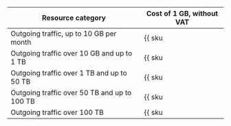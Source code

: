 Resource category | Cost of 1 GB, without VAT
--- | ---
Outgoing traffic, up to 10 GB per month | {{ sku|USD|storage.api.network.inet.egress|string }}
Outgoing traffic over 10 GB and up to 1 TB | {{ sku|USD|storage.api.network.inet.egress|pricingRate.10|string }}
Outgoing traffic over 1 TB and up to 50 TB | {{ sku|USD|storage.api.network.inet.egress|pricingRate.1024|string }}
Outgoing traffic over 50 TB and up to 100 TB | {{ sku|USD|storage.api.network.inet.egress|pricingRate.51200|string }}
Outgoing traffic over 100 TB | {{ sku|USD|storage.api.network.inet.egress|pricingRate.102400|string }}